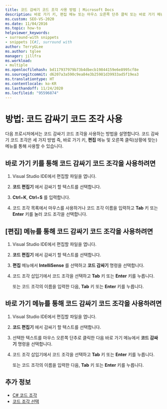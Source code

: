 ```yaml
---
title: 코드 감싸기 코드 조각 사용 방법 | Microsoft Docs
description: 바로 가기 키, 편집 메뉴 또는 마우스 오른쪽 단추 클릭 또는 바로 가기 메뉴를 통해 코드 감싸기 코드 조각에 액세스하는 방법을 알아봅니다.
ms.custom: SEO-VS-2020
ms.date: 11/04/2016
ms.topic: how-to
helpviewer_keywords:
- surround-with snippets
- snippets [C#], surround with
author: TerryGLee
ms.author: tglee
manager: jillfra
ms.workload:
- multiple
ms.openlocfilehash: bd117937979b73b4dbecb19844159e6e8995cf8e
ms.sourcegitcommit: d6207a3a590c9ea84e3b25981d39933ad5f19ea3
ms.translationtype: HT
ms.contentlocale: ko-KR
ms.lasthandoff: 11/24/2020
ms.locfileid: "95596874"
---
```

# <a name="how-to-use-surround-with-code-snippets"></a>방법: 코드 감싸기 코드 조각 사용

다음 프로시저에서는 코드 감싸기 코드 조각을 사용하는 방법을 설명합니다. 코드 감싸기 코드 조각은 세 가지 방법 즉, 바로 가기 키, **편집** 메뉴 및 오른쪽 클릭(상황에 맞는) 메뉴를 통해 사용할 수 있습니다.

## <a name="to-use-surround-with-code-snippets-through-keyboard-shortcut"></a>바로 가기 키를 통해 코드 감싸기 코드 조각을 사용하려면

1. Visual Studio IDE에서 편집할 파일을 엽니다.

1. **코드 편집기** 에서 감싸기 할 텍스트를 선택합니다.

1. **Ctrl**+**K**, **Ctrl**+**S** 를 입력합니다.

1. 코드 조각 목록에서 마우스를 사용하거나 코드 조각 이름을 입력하고 **Tab** 키 또는 **Enter** 키를 눌러 코드 조각을 선택합니다.

## <a name="to-use-surround-with-code-snippets-through-the-edit-menu"></a>[편집] 메뉴를 통해 코드 감싸기 코드 조각을 사용하려면

1. Visual Studio IDE에서 편집할 파일을 엽니다.

1. **코드 편집기** 에서 감싸기 할 텍스트를 선택합니다.

1. **편집** 메뉴에서 **IntelliSense** 를 선택하고 **코드 감싸기** 명령을 선택합니다.

1. 코드 조각 삽입기에서 코드 조각을 선택하고 **Tab** 키 또는 **Enter** 키를 누릅니다.

     또는 코드 조각의 이름을 입력한 다음, **Tab** 키 또는 **Enter** 키를 누릅니다.

## <a name="to-use-surround-with-code-snippets-through-the-context-menu"></a>바로 가기 메뉴를 통해 코드 감싸기 코드 조각을 사용하려면

1. Visual Studio IDE에서 편집할 파일을 엽니다.

1. **코드 편집기** 에서 감싸기 할 텍스트를 선택합니다.

1. 선택한 텍스트를 마우스 오른쪽 단추로 클릭한 다음 바로 가기 메뉴에서 **코드 감싸기** 명령을 선택합니다.

1. 코드 조각 삽입기에서 코드 조각을 선택하고 **Tab** 키 또는 **Enter** 키를 누릅니다.

     또는 코드 조각의 이름을 입력한 다음, **Tab** 키 또는 **Enter** 키를 누릅니다.

## <a name="see-also"></a>추가 정보

- [C# 코드 조각](../ide/visual-csharp-code-snippets.md)
- [코드 조각 선택](../ide/reference/code-snippet-picker.md)
